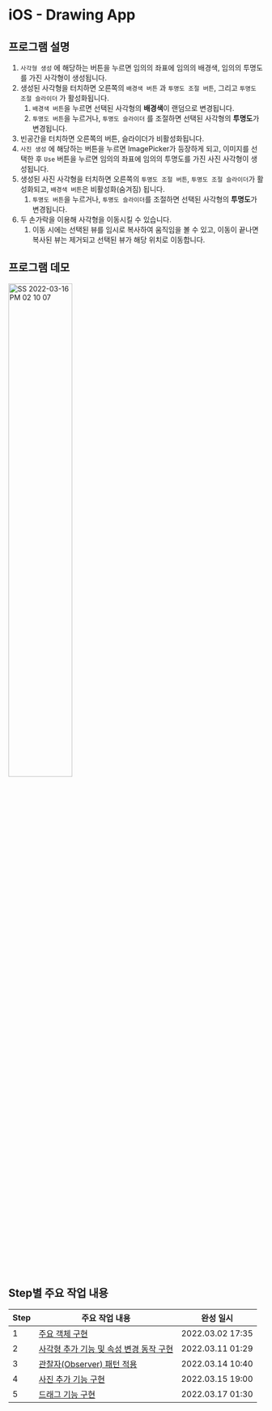 # iOS - Drawing App



## 프로그램 설명

1. `사각형 생성` 에 해당하는 버튼을 누르면 임의의 좌표에 임의의 배경색, 임의의 투명도를 가진 사각형이 생성됩니다.
2. 생성된 사각형을 터치하면 오른쪽의 `배경색 버튼` 과 `투명도 조절 버튼`, 그리고 `투명도 조절 슬라이더` 가 활성화됩니다.
	1. `배경색 버튼`을 누르면 선택된 사각형의 **배경색**이 랜덤으로 변경됩니다.
	2. `투명도 버튼`을 누르거나, `투명도 슬라이더` 를 조절하면 선택된 사각형의 **투명도**가 변경됩니다.
3. 빈공간을 터치하면 오른쪽의 버튼, 슬라이더가 비활성화됩니다.
4. `사진 생성` 에 해당하는 버튼을 누르면 ImagePicker가 등장하게 되고, 이미지를 선택한 후 `Use` 버튼을 누르면 임의의 좌표에 임의의 투명도를 가진 사진 사각형이 생성됩니다.
5. 생성된 사진 사각형을 터치하면 오른쪽의 `투명도 조절 버튼`, `투명도 조절 슬라이더`가 활성화되고, `배경색 버튼`은 비활성화(숨겨짐) 됩니다.
	1. `투명도 버튼`을 누르거나, `투명도 슬라이더`를 조절하면 선택된 사각형의 **투명도**가 변경됩니다.
5. 두 손가락을 이용해 사각형을 이동시킬 수 있습니다.
	1. 이동 시에는 선택된 뷰를 임시로 복사하여 움직임을 볼 수 있고, 이동이 끝나면 복사된 뷰는 제거되고 선택된 뷰가 해당 위치로 이동합니다.



## 프로그램 데모

<img src="https://user-images.githubusercontent.com/92504186/158521188-12d0840a-fba2-4931-a356-9115ea63c823.gif" alt="SS 2022-03-16 PM 02 10 07" width="50%;" />



## Step별 주요 작업 내용

| Step | 주요 작업 내용                                               | 완성 일시        |
| ---- | ------------------------------------------------------------ | ---------------- |
| 1    | [주요 객체 구현](./docs/Step1README.md)                      | 2022.03.02 17:35 |
| 2    | [사각형 추가 기능 및 속성 변경 동작 구현](./docs/Step2README.md) | 2022.03.11 01:29 |
| 3    | [관찰자(Observer) 패턴 적용](./docs/Step3README.md)          | 2022.03.14 10:40 |
| 4    | [사진 추가 기능 구현](./docs/Step4README.md)                 | 2022.03.15 19:00 |
| 5    | [드래그 기능 구현](./docs/Step5README.md)                    | 2022.03.17 01:30 |

